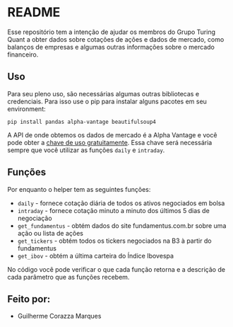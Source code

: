 # README

Esse repositório tem a intenção de ajudar os membros do Grupo Turing Quant a obter dados sobre cotações de ações e dados de mercado, como balanços de empresas e algumas outras informações sobre o mercado financeiro.

## Uso

Para seu pleno uso, são necessárias algumas outras bibliotecas e credenciais. Para isso use o pip para instalar alguns pacotes em seu environment:

`pip install pandas alpha-vantage beautifulsoup4`

A API de onde obtemos os dados de mercado é a Alpha Vantage e você pode obter a [chave de uso gratuitamente](https://www.alphavantage.co/support/#api-key). Essa chave será necessária sempre que você utilizar as funções `daily` e `intraday`.

## Funções
Por enquanto o helper tem as seguintes funções:

- `daily` - fornece cotação diária de todos os ativos negociados em bolsa
- `intraday` - fornece cotação minuto a minuto dos últimos 5 dias de negociação
- `get_fundamentus` - obtém dados do site fundamentus.com.br sobre uma ação ou lista de ações
- `get_tickers` - obtém todos os tickers negociados na B3 à partir do fundamentus
- `get_ibov` - obtém a última carteira do Índice Ibovespa

No código você pode verificar o que cada função retorna e a descrição de cada parâmetro que as funções recebem.

## Feito por:
- Guilherme Corazza Marques
